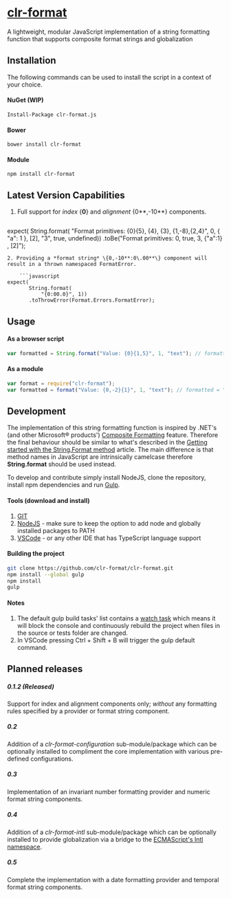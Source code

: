 # [clr-format](https://github.com/clr-format/clr-format)
A lightweight, modular JavaScript implementation of a string formatting function that supports composite format strings and globalization

Installation
------------
The following commands can be used to install the script in a context of your choice.

#### NuGet (WIP)
```Install-Package clr-format.js```

#### Bower
```bower install clr-format```

#### Module
```npm install clr-format```

Latest Version Capabilities
---------------------------
1. Full support for *index* \{**0**\} and *alignment* \{0**,\-10**\} components.

   ```javascript
expect(
       String.format(
           "Format primitives: {0}{5}, {4}, {3}, {1,-8},{2,4}",
           0, { "a": 1 }, [2], "3", true, undefined))
       .toBe("Format primitives: 0, true, 3, {\"a\":1} , [2]");
```
2. Providing a *format string* \{0,-10**:0\.00**\} component will result in a thrown namespaced FormatError.

    ```javascript
expect(
       String.format(
           "{0:00.0}", 1))
       .toThrowError(Format.Errors.FormatError);
```

Usage
-----

#### As a browser script
```javascript
var formatted = String.format("Value: {0}{1,5}", 1, "text"); // formatted = "Value: 1 text"
```

#### As a module
```javascript
var format = require("clr-format");
var formatted = format("Value: {0,-2}{1}", 1, "text"); // formatted = "Value: 1 text"
```

Development
-----------
The implementation of this string formatting function is inspired by .NET's (and other Microsoft® products') [Composite Formatting](https://msdn.microsoft.com/en-us/library/txafckwd.aspx) feature. Therefore the final behaviour should be similar to what's described in the [Getting started with the String.Format method](https://msdn.microsoft.com/en-us/library/system.string.format.aspx#Starting) article. The main difference is that method names in JavaScript are intrinsically camelcase therefore **String.format** should be used instead.

To develop and contribute simply install NodeJS, clone the repository, install npm dependencies and run [Gulp](http://gulpjs.com/).

#### Tools (download and install)
1. [GIT](http://git-scm.com/download/)
2. [NodeJS](https://nodejs.org/download/) - make sure to keep the option to add node and globally installed packages to PATH
3. [VSCode](https://code.visualstudio.com/) - or any other IDE that has TypeScript language support

#### Building the project
```bash
git clone https://github.com/clr-format/clr-format.git
npm install --global gulp
npm install
gulp
```

#### Notes
1. The default gulp build tasks' list contains a [watch task](https://github.com/gulpjs/gulp/blob/master/docs/API.md#gulpwatchglob-opts-cb) which means it will block the console and continuously rebuild the project when files in the source or tests folder are changed.
2. In VSCode pressing Ctrl + Shift + B will trigger the gulp default command.

Planned releases
----------------
##### 0.1.2 (Released)
Support for index and alignment components only; *without* any formatting rules specified by a provider or format string component.

##### 0.2
Addition of a *clr-format-configuration* sub-module/package which can be optionally installed to compliment the core implementation with various pre-defined configurations.

##### 0.3
Implementation of an invariant number formatting provider and numeric format string components.

##### 0.4
Addition of a *clr-format-intl* sub-module/package which can be optionally installed to provide globalization via a bridge to the [ECMAScript's Intl namespace](https://developer.mozilla.org/en/docs/Web/JavaScript/Reference/Global_Objects/Intl).

##### 0.5
Complete the implementation with a date formatting provider and temporal format string components.
